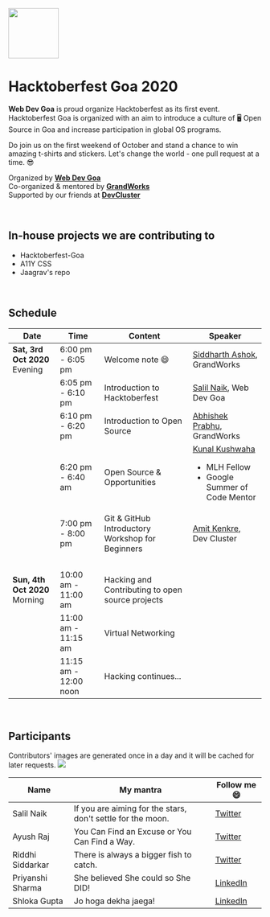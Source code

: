 <p>
    <a href="https://hacktoberfest.digitalocean.com/">
        <img src="https://raw.githubusercontent.com/salil-naik/hacktoberfest-goa/master/assets/hacktoberfest-H.svg" width="100px">
    </a>
</p>

# Hacktoberfest Goa 2020

**Web Dev Goa** is proud organize Hacktoberfest as its first event. Hacktoberfest Goa is organized with an aim to introduce a culture of 🖥️ Open Source in Goa and increase participation in global OS programs.

Do join us on the first weekend of October and stand a chance to win amazing t-shirts and stickers. Let's change the world - one pull request at a time. 😎

Organized by **[Web Dev Goa](https://twitter.com/WebDevGoa)**  
Co-organized & mentored by **[GrandWorks](http://grandworks.co/)**  
Supported by our friends at **[DevCluster](https://devcluster.community/)**

<br />

## In-house projects we are contributing to

<ul>
    <li>Hacktoberfest-Goa</li>
    <li>A11Y CSS</li>
    <li>Jaagrav's repo</li>
</ul>

<br />

## Schedule

| Date                                | Time                  | Content                                          | Speaker                                                                                                                         |
| ----------------------------------- | --------------------- | ------------------------------------------------ | ------------------------------------------------------------------------------------------------------------------------------- |
| <b>Sat, 3rd Oct 2020</b><br>Evening | 6:00 pm - 6:05 pm     | Welcome note 😄                                  | [Siddharth Ashok](https://www.linkedin.com/in/siddharthashok/), GrandWorks                                                      |
| &nbsp;                              | 6:05 pm - 6:10 pm     | Introduction to Hacktoberfest                    | [Salil Naik](https://www.linkedin.com/in/salilnaik/), Web Dev Goa                                                               |
| &nbsp;                              | 6:10 pm - 6:20 pm     | Introduction to Open Source                      | [Abhishek Prabhu](https://abyshakes.com/), GrandWorks                                                                           |
| &nbsp;                              | 6:20 pm - 6:40 am     | Open Source & Opportunities                      | [Kunal Kushwaha](https://www.linkedin.com/in/kunal-kushwaha/) <ul><li>MLH Fellow</li><li>Google Summer of Code Mentor</li></ul> |
| &nbsp;                              | 7:00 pm - 8:00 pm     | Git & GitHub Introductory Workshop for Beginners | [Amit Kenkre](https://www.linkedin.com/in/amit-kenkre-705424177/), Dev Cluster                                                  |
| &nbsp;                              | &nbsp;                | &nbsp;                                           | &nbsp;                                                                                                                          |
| <b>Sun, 4th Oct 2020</b><br>Morning | 10:00 am - 11:00 am   | Hacking and Contributing to open source projects | &nbsp;                                                                                                                          |
| &nbsp;                              | 11:00 am - 11:15 am   | Virtual Networking                               | &nbsp;                                                                                                                          |
| &nbsp;                              | 11:15 am - 12:00 noon | Hacking continues...                             |

<br />

## Participants

Contributors' images are generated once in a day and it will be cached for later requests.
<a href="https://github.com/webdevgoa/hacktoberfest-goa/graphs/contributors">
  <img src="https://contributors-img.web.app/image?repo=webdevgoa/hacktoberfest-goa" />
</a>

| Name             | My mantra                                                   | Follow me 😄                                               |
| ---------------- | ----------------------------------------------------------- | ---------------------------------------------------------- |
| Salil Naik       | If you are aiming for the stars, don't settle for the moon. | [Twitter](https://twitter.com/__salil_naik__)              |
| Ayush Raj        | You Can Find an Excuse or You Can Find a Way.               | [Twitter](https://twitter.com/AyushRa49585623)             |
| Riddhi Siddarkar | There is always a bigger fish to catch.                     | [Twitter](https://twitter.com/siddarkar)                   |
| Priyanshi Sharma | She believed She could so She DID!                          | [LinkedIn](https://www.linkedin.com/in/priyanshi-sharma-/) |
| Shloka Gupta     | Jo hoga dekha jaega!                                        | [LinkedIn](www.linkedin.com/in/shloka-gupta-45b974157)     |
